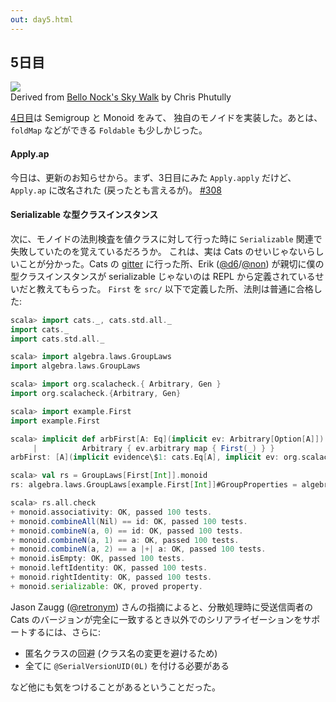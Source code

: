```yaml
---
out: day5.html
---
```


  [day4]: day4.html
  [308]: https://github.com/typelevel/cats/pull/308
  [gitter]: https://gitter.im/typelevel/cats
  [@d6]: https://twitter.com/d6
  [@non]: https://github.com/non
  [@retronym]: https://twitter.com/retronym

5日目
-----

<div class="floatingimage">
<img src="../files/day5-tight-rope.jpg">
<div class="credit">Derived from <a href="https://www.flickr.com/photos/72562013@N06/10016837145/">Bello Nock's Sky Walk</a> by Chris Phutully</div>
</div>

[4日目][day4]は Semigroup と Monoid をみて、
独自のモノイドを実装した。あとは、`foldMap` などができる `Foldable` も少しかじった。

#### Apply.ap

今日は、更新のお知らせから。まず、3日目にみた `Apply.apply` だけど、
`Apply.ap` に改名された (戻ったとも言えるが)。 [#308][308]

#### Serializable な型クラスインスタンス

次に、モノイドの法則検査を値クラスに対して行った時に `Serializable`
関連で失敗していたのを覚えているだろうか。
これは、実は Cats のせいじゃないらしいことが分かった。Cats の
[gitter][gitter] に行った所、Erik ([@d6][@d6]/[@non][@non])
が親切に僕の型クラスインスタンスが serializable じゃないのは
REPL から定義されているせいだと教えてもらった。
`First` を `src/` 以下で定義した所、法則は普通に合格した:

```scala
scala> import cats._, cats.std.all._
import cats._
import cats.std.all._

scala> import algebra.laws.GroupLaws
import algebra.laws.GroupLaws

scala> import org.scalacheck.{ Arbitrary, Gen }
import org.scalacheck.{Arbitrary, Gen}

scala> import example.First
import example.First

scala> implicit def arbFirst[A: Eq](implicit ev: Arbitrary[Option[A]]): Arbitrary[First[A]] =
     |          Arbitrary { ev.arbitrary map { First(_) } }
arbFirst: [A](implicit evidence\$1: cats.Eq[A], implicit ev: org.scalacheck.Arbitrary[Option[A]])org.scalacheck.Arbitrary[example.First[A]]

scala> val rs = GroupLaws[First[Int]].monoid
rs: algebra.laws.GroupLaws[example.First[Int]]#GroupProperties = algebra.laws.GroupLaws\$GroupProperties@77fac6ab

scala> rs.all.check
+ monoid.associativity: OK, passed 100 tests.
+ monoid.combineAll(Nil) == id: OK, passed 100 tests.
+ monoid.combineN(a, 0) == id: OK, passed 100 tests.
+ monoid.combineN(a, 1) == a: OK, passed 100 tests.
+ monoid.combineN(a, 2) == a |+| a: OK, passed 100 tests.
+ monoid.isEmpty: OK, passed 100 tests.
+ monoid.leftIdentity: OK, passed 100 tests.
+ monoid.rightIdentity: OK, passed 100 tests.
+ monoid.serializable: OK, proved property.
```

Jason Zaugg ([@retronym][@retronym]) さんの指摘によると、分散処理時に受送信両者の
Cats のバージョンが完全に一致するとき以外でのシリアライゼーションをサポートするには、さらに:

- 匿名クラスの回避 (クラス名の変更を避けるため)
- 全てに `@SerialVersionUID(0L)` を付ける必要がある

など他にも気をつけることがあるということだった。
